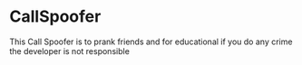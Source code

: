 # CallSpoofer
This Call Spoofer is to prank friends and for educational if you do any crime the developer is not responsible
